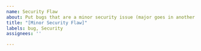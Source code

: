 ```yaml
---
name: Security Flaw
about: Put bugs that are a minor security issue (major goes in another place)
title: "[Minor Security Flaw]"
labels: bug, Security
assignees: ''

---
```




